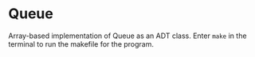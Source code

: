 # Queue
Array-based implementation of Queue as an ADT class.
Enter ```make``` in the terminal to run the makefile for the program.
